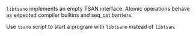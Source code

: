 `libtsano` implements an empty TSAN interface. Atomic operations behave as
expected compiler builtins and seq_cst barriers.

Use `tsano` script to start a program with `libtsano` instead of `libtsan`.
